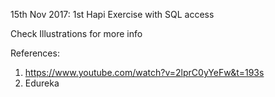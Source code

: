 15th Nov 2017:
1st Hapi Exercise with SQL access

Check Illustrations for more info

References:
1. https://www.youtube.com/watch?v=2lprC0yYeFw&t=193s
2. Edureka